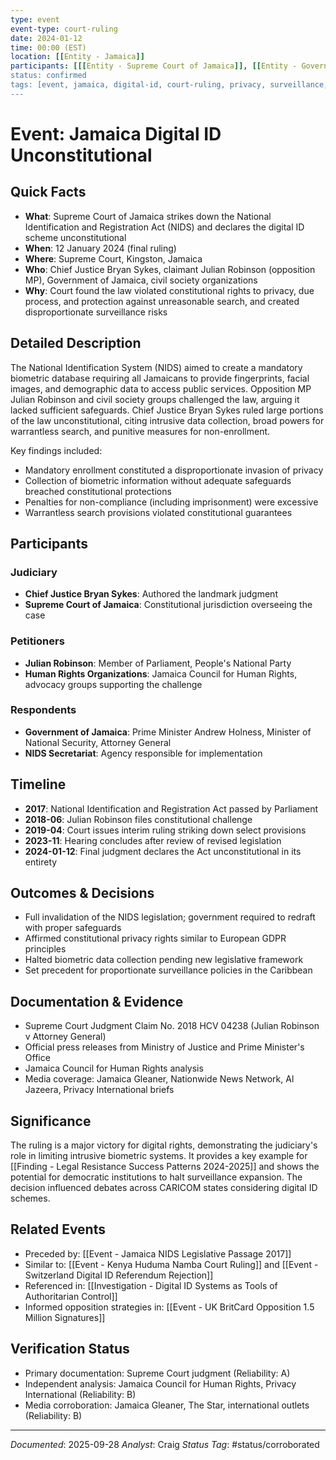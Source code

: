 ```yaml
---
type: event
event-type: court-ruling
date: 2024-01-12
time: 00:00 (EST)
location: [[Entity - Jamaica]]
participants: [[[Entity - Supreme Court of Jamaica]], [[Entity - Government of Jamaica]], [[Entity - National Identification System NIDS]], [[Entity - People's National Party]], [[Entity - Jamaica Council for Human Rights]]]
status: confirmed
tags: [event, jamaica, digital-id, court-ruling, privacy, surveillance, 2024]
---
```


# Event: Jamaica Digital ID Unconstitutional

## Quick Facts
- **What**: Supreme Court of Jamaica strikes down the National Identification and Registration Act (NIDS) and declares the digital ID scheme unconstitutional
- **When**: 12 January 2024 (final ruling)
- **Where**: Supreme Court, Kingston, Jamaica
- **Who**: Chief Justice Bryan Sykes, claimant Julian Robinson (opposition MP), Government of Jamaica, civil society organizations
- **Why**: Court found the law violated constitutional rights to privacy, due process, and protection against unreasonable search, and created disproportionate surveillance risks

## Detailed Description
The National Identification System (NIDS) aimed to create a mandatory biometric database requiring all Jamaicans to provide fingerprints, facial images, and demographic data to access public services. Opposition MP Julian Robinson and civil society groups challenged the law, arguing it lacked sufficient safeguards. Chief Justice Bryan Sykes ruled large portions of the law unconstitutional, citing intrusive data collection, broad powers for warrantless search, and punitive measures for non-enrollment.

Key findings included:
- Mandatory enrollment constituted a disproportionate invasion of privacy
- Collection of biometric information without adequate safeguards breached constitutional protections
- Penalties for non-compliance (including imprisonment) were excessive
- Warrantless search provisions violated constitutional guarantees

## Participants
### Judiciary
- **Chief Justice Bryan Sykes**: Authored the landmark judgment
- **Supreme Court of Jamaica**: Constitutional jurisdiction overseeing the case

### Petitioners
- **Julian Robinson**: Member of Parliament, People's National Party
- **Human Rights Organizations**: Jamaica Council for Human Rights, advocacy groups supporting the challenge

### Respondents
- **Government of Jamaica**: Prime Minister Andrew Holness, Minister of National Security, Attorney General
- **NIDS Secretariat**: Agency responsible for implementation

## Timeline
- **2017**: National Identification and Registration Act passed by Parliament
- **2018-06**: Julian Robinson files constitutional challenge
- **2019-04**: Court issues interim ruling striking down select provisions
- **2023-11**: Hearing concludes after review of revised legislation
- **2024-01-12**: Final judgment declares the Act unconstitutional in its entirety

## Outcomes & Decisions
- Full invalidation of the NIDS legislation; government required to redraft with proper safeguards
- Affirmed constitutional privacy rights similar to European GDPR principles
- Halted biometric data collection pending new legislative framework
- Set precedent for proportionate surveillance policies in the Caribbean

## Documentation & Evidence
- Supreme Court Judgment Claim No. 2018 HCV 04238 (Julian Robinson v Attorney General)
- Official press releases from Ministry of Justice and Prime Minister's Office
- Jamaica Council for Human Rights analysis
- Media coverage: Jamaica Gleaner, Nationwide News Network, Al Jazeera, Privacy International briefs

## Significance
The ruling is a major victory for digital rights, demonstrating the judiciary's role in limiting intrusive biometric systems. It provides a key example for [[Finding - Legal Resistance Success Patterns 2024-2025]] and shows the potential for democratic institutions to halt surveillance expansion. The decision influenced debates across CARICOM states considering digital ID schemes.

## Related Events
- Preceded by: [[Event - Jamaica NIDS Legislative Passage 2017]]
- Similar to: [[Event - Kenya Huduma Namba Court Ruling]] and [[Event - Switzerland Digital ID Referendum Rejection]]
- Referenced in: [[Investigation - Digital ID Systems as Tools of Authoritarian Control]]
- Informed opposition strategies in: [[Event - UK BritCard Opposition 1.5 Million Signatures]]

## Verification Status
- Primary documentation: Supreme Court judgment (Reliability: A)
- Independent analysis: Jamaica Council for Human Rights, Privacy International (Reliability: B)
- Media corroboration: Jamaica Gleaner, The Star, international outlets (Reliability: B)

---
*Documented*: 2025-09-28
*Analyst*: Craig
*Status Tag*: #status/corroborated

